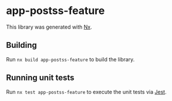 # app-postss-feature

This library was generated with [Nx](https://nx.dev).

## Building

Run `nx build app-postss-feature` to build the library.

## Running unit tests

Run `nx test app-postss-feature` to execute the unit tests via [Jest](https://jestjs.io).
